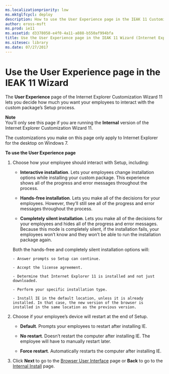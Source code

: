 ```yaml
---
ms.localizationpriority: low
ms.mktglfcycl: deploy
description: How to use the User Experience page in the IEAK 11 Customization Wizard to decide user interaction with the Setup process.
author: eross-msft
ms.prod: ie11
ms.assetid: d3378058-e4f0-4a11-a888-b550af994bfa
title: Use the User Experience page in the IEAK 11 Wizard (Internet Explorer Administration Kit 11 for IT Pros)
ms.sitesec: library
ms.date: 07/27/2017
---
```



# Use the User Experience page in the IEAK 11 Wizard
The **User Experience** page of the Internet Explorer Customization Wizard 11 lets you decide how much you want your employees to interact with the custom package’s Setup process.

**Note**<br>You’ll only see this page if you are running the **Internal** version of the Internet Explorer Customization Wizard 11.<p>The customizations you make on this page only apply to Internet Explorer for the desktop on Windows 7.

**To use the User Experience page**

1.  Choose how your employee should interact with Setup, including:

    -   **Interactive installation**. Lets your employees change installation options while installing your custom package. This experience shows all of the progress and error messages throughout the process.

    -   **Hands-free installation**. Lets you make all of the decisions for your employees. However, they’ll still see all of the progress and error messages throughout the process.

    -   **Completely silent installation**. Lets you make all of the decisions for your employees and hides all of the progress and error messages. Because this mode is completely silent, if the installation fails, your employees won’t know and they won’t be able to run the installation package again.
    <p>Both the hands-free and completely silent installation options will:
    
        - Answer prompts so Setup can continue.
    
        - Accept the license agreement.

        - Determine that Internet Explorer 11 is installed and not just downloaded.

        - Perform your specific installation type.

        - Install IE in the default location, unless it is already installed. In that case, the new version of the browser is installed in the same location as the previous version.

2.  Choose if your employee’s device will restart at the end of Setup.

    -   **Default**. Prompts your employees to restart after installing IE.

    -   **No restart**. Doesn’t restart the computer after installing IE. The employee will have to manually restart later.

    -   **Force restart**. Automatically restarts the computer after installing IE.

3.  Click **Next** to go to the [Browser User Interface](browser-ui-ieak11-wizard.md) page or **Back** to go to the [Internal Install](internal-install-ieak11-wizard.md) page.

 

 





